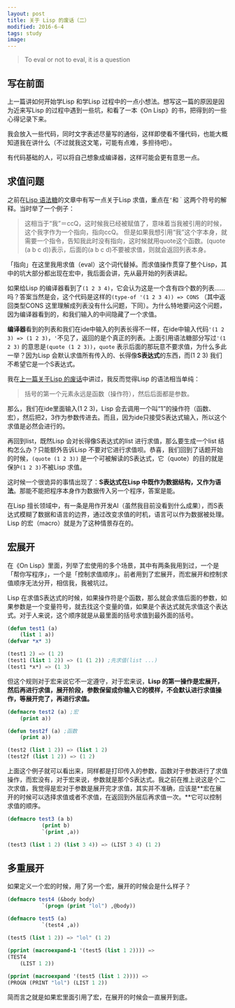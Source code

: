 ```yaml
---
layout: post
title: 关于 Lisp 的废话（二）
modified: 2016-6-4
tags: study
image:
---
```



> To eval or not to eval, it is a question

## 写在前面
上一篇讲如何开始学Lisp 和学Lisp 过程中的一点小想法。想写这一篇的原因是因为近来写Lisp 的过程中遇到一些坑，和看了一本《On Lisp》的书，把得到的一些心得记录下来。

我会放入一些代码，同时文字表述尽量写的通俗，这样即使看不懂代码，也能大概知道我在讲什么（不过就我这文笔，可能有点难，多担待吧）。

有代码基础的人，可以将自己想象成编译器，这样可能会更有意思一点。

## 求值问题

之前在[Lisp 语法糖](http://ccqpein.me/Common-Lisp-语法糖/)的文章中有写一点关于Lisp 求值，重点在`‘`和`｀`这两个符号的解释。当时举了一个例子：

>这相当于“我”＝ccQ，这时候我已经被赋值了，意味着当我被引用的时候，这个我字作为一个指向，指向ccQ。
>但是如果我想引用“我”这个字本身，就需要一个指令，告知我此时没有指向，这时候就用quote这个函数。(quote (a b c d))表示，后面的(a b c d)不要被求值，则就会返回列表本身。

「指向」在这里我用求值（eval）这个词代替掉。而求值操作贯穿了整个Lisp，其中的坑大部分都出现在宏中，我后面会讲，先从最开始的列表讲起。

如果给Lisp 的编译器看到了`(1 2 3 4)`，它会认为这是一个含有四个数的列表……吗？答案当然是会，这个代码是这样的`(type-of '(1 2 3 4)) => CONS` （其中返回类型CONS 这里理解成列表没有什么问题，下同）。为什么特地要问这个问题，因为编译器看到的，和我们输入的中间隐藏了一个求值。

**编译器**看到的列表和我们在ide中输入的列表长得不一样，在ide中输入代码`'(1 2 3) => (1 2 3)`，`'`不见了，返回的是个真正的列表。上面引用语法糖部分写过`'(1 2 3)` 的意思是`(quote (1 2 3))`，`quote` 表示后面的那玩意不要求值，为什么多此一举？因为Lisp 会默认求值所有传入的、长得像**S表达式**的东西，而(1 2 3) 我们不希望它是一个S表达式。

我在[上一篇关于Lisp 的废话](http://ccqpein.me/关于-Lisp-的废话/)中讲过，我反而觉得Lisp 的语法相当单纯：

>括号的第一个元素永远是函数（操作符），然后后面都是参数。

那么，我们在ide里面输入(1 2 3)，Lisp 会去调用一个叫“1”的操作符（函数、宏），然后把2，3作为参数传进去。而且，因为ide只接受S表达式输入，所以这个求值是必然会进行的。

再回到list，既然Lisp 会对长得像S表达式的list 进行求值，那么要生成一个list 结构怎么办？只能额外告诉Lisp 不要对它进行求值呗。恭喜，我们回到了话题开始的时候，`(quote (1 2 3))` 是一个可被解读的S表达式，它（quote）的目的就是保护`(1 2 3)`不被Lisp 求值。

这时候一个很诡异的事情出现了：**S表达式在Lisp 中既作为数据结构，又作为语法**。那能不能把程序本身作为数据传入另一个程序，答案是能。

在Lisp 擅长领域中，有一条是用作开发AI（虽然我目前没看到什么成果），而S表达式模糊了数据和语言的边界，通过改变求值的时机，语言可以作为数据被处理。Lisp 的宏（macro）就是为了这种情景存在的。

## 宏展开

在《On Lisp》里面，列举了宏使用的多个场景，其中有两条我用到过，一个是「帮你写程序」，一个是「控制求值顺序」。前者用到了宏展开，而宏展开和控制求值顺序无法分开，相信我，我被坑过。

Lisp 在求值S表达式的时候，如果操作符是个函数，那么就会求值后面的参数，如果参数是一个变量符号，就去找这个变量的值，如果是个表达式就先求值这个表达式。对于人来说，这个顺序就是从最里面的括号求值到最外面的括号。

~~~lisp
(defun test1 (a)
    (list 1 a))
(defvar *x* 3)

(test1 2) => (1 2)
(test1 (list 1 2)) => (1 (1 2)) ;先求值(list ...)
(test1 *x*) => (1 3)
~~~

但这个规则对于宏来说它不一定遵守，对于宏来说，**Lisp 的第一操作是宏展开，然后再进行求值，展开阶段，参数保留成你输入它的模样，不会默认进行求值操作，等展开完了，再进行求值。**

~~~lisp
(defmacro test2 (a) ;宏
    (print a))

(defun test2f (a) ;函数
    (print a))

(test2 (list 1 2)) => (list 1 2)
(test2f (list 1 2)) => (1 2)
~~~

上面这个例子就可以看出来，同样都是打印传入的参数，函数对于参数进行了求值操作，而宏没有，对于宏来说，参数就是那个S表达式。我之前在推上说这是个二次求值，我觉得是宏对于参数是展开完才求值，其实并不准确，应该是**宏在展开的时候可以选择求值或者不求值，在返回到外层后再求值一次。**它可以控制求值的顺序。

~~~lisp 
(defmacro test3 (a b)
           (print b)
           `(print ,a))

(test3 (list 1 2) (list 3 4)) => (LIST 3 4) (1 2)
~~~

## 多重展开

如果定义一个宏的时候，用了另一个宏，展开的时候会是什么样子？

~~~lisp 
(defmacro test4 (&body body)
           `(progn (print "lol") ,@body))

(defmacro test5 (a)
           `(test4 ,a))

(test5 (list 1 2)) => "lol" (1 2)

(pprint (macroexpand-1 '(test5 (list 1 2)))) => 
(TEST4
    (LIST 1 2))
    
(pprint (macroexpand '(test5 (list 1 2)))) =>
(PROGN (PRINT "lol") (LIST 1 2))
~~~

简而言之就是如果宏里面引用了宏，在展开的时候会一直展开到底。

